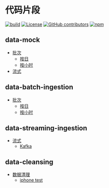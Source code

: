 # 代码片段

[![build](https://github.com/Anduin2017/HowToCook/actions/workflows/build.yml/badge.svg)](https://github.com/Anduin2017/HowToCook/actions/workflows/build.yml)
[![License](https://img.shields.io/github/license/Anduin2017/HowToCook)](./LICENSE)
[![GitHub contributors](https://img.shields.io/github/contributors/Anduin2017/HowToCook)](https://github.com/Anduin2017/HowToCook/graphs/contributors)
[![npm](https://img.shields.io/npm/v/how-to-cook)](https://www.npmjs.com/package/how-to-cook)


## data-mock
- [批次](maven/java8/algorithm)
  - [按日](maven/java8/algorithm/BinSearch.java)
  - [按小时](maven/java8/algorithm/BubbleSort.java)
- [流式](maven/scala2/basic)


## data-batch-ingestion

- [批次](maven/java8/algorithm)
    - [按日](maven/java8/algorithm/BinSearch.java)
    - [按小时](maven/java8/algorithm/BubbleSort.java)


## data-streaming-ingestion

- [流式](maven/scala2/basic)
    - [Kafka](maven/scala2/basic/ArrayTest.scala)


## data-cleansing

- [数据清理](./python/demo)
    - [iphone test](./python/demo/py)
